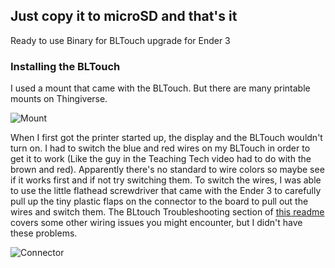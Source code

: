 ## Just copy it to microSD and that's it 
Ready to use Binary for BLTouch upgrade for Ender 3

### Installing the BLTouch
I used a mount that came with the BLTouch. But there are many printable mounts on Thingiverse.

![Mount](Images/mount.jpeg)

When I first got the printer started up, the display and the BLTouch wouldn't turn on. I had to switch the blue and red wires on my BLTouch in order to get it to work (Like the guy in the Teaching Tech video had to do with the brown and red). Apparently there's no standard to wire colors so maybe see if it works first and if not try switching them. To switch the wires, I was able to use the little flathead screwdriver that came with the Ender 3 to carefully pull up the tiny plastic flaps on the connector to the board to pull out the wires and switch them. The BLtouch Troubleshooting section of [this readme](https://github.com/gazcbm/Marlin-2.0.x-SKR-Mini-E3-v1.2) covers some other wiring issues you might encounter, but I didn't have these problems.

![Connector](Images/connector.jpeg)
